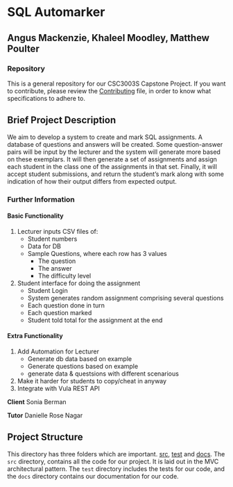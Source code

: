 # SQL Automarker
## Angus Mackenzie, Khaleel  Moodley, Matthew Poulter
### Repository
This is a general repository for our CSC3003S Capstone Project. If you want to contribute, please review the [Contributing](/contributing.md) file, in order to know what specifications to adhere to.
## Brief Project Description
We aim to develop a system to create and mark SQL assignments. A database of questions and answers will be created. Some question-answer pairs will be input by the lecturer and the system will generate more based on these exemplars. It will then generate a set of assignments and assign each student in the class one of the assignments in that set. Finally, it will accept student submissions, and return the student’s mark along with some indication of how their output differs from expected output.

### Further Information
#### Basic Functionality
1. Lecturer inputs CSV files of:
    * Student numbers
    * Data for DB
    * Sample Questions, where each row has 3 values
        * The question
        * The answer
        * The difficulty level
2. Student interface for doing the assignment
    * Student Login
    * System generates random assignment comprising several questions
    * Each question done in turn
    * Each question marked
    * Student told total for the assignment at the end
#### Extra Functionality
1. Add Automation for Lecturer
    * Generate db data based on example
    * Generate questions based on example
    * generate data & questsions with different scenarious
2. Make it harder for students to copy/cheat in anyway
3. Integrate with Vula REST API

**Client** Sonia Berman

**Tutor** Danielle Rose Nagar

## Project Structure
This directory has three folders which are important. [src](/src), [test](/test) and [docs](/docs). The `src` directory, contains all the code for our project. It is laid out in the MVC architectural pattern. The `test` directory includes the tests for our code, and the `docs` directory contains our documentation for our code. 